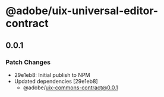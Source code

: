 # @adobe/uix-universal-editor-contract

## 0.0.1

### Patch Changes

- 29e1eb8: Initial publish to NPM
- Updated dependencies [29e1eb8]
  - @adobe/uix-commons-contract@0.0.1
